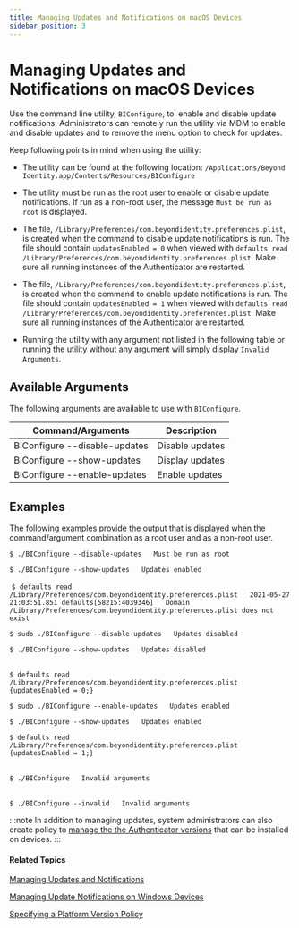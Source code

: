 ```yaml
---
title: Managing Updates and Notifications on macOS Devices
sidebar_position: 3
---  
```


Managing Updates and Notifications on macOS Devices
===================================================

Use the command line utility, `BIConfigure`, to  enable and disable update notifications. Administrators can remotely run the utility via MDM to enable and disable updates and to remove the menu option to check for updates.

Keep following points in mind when using the utility:

*   The utility can be found at the following location:
    `/Applications/Beyond Identity.app/Contents/Resources/BIConfigure`
        
*   The utility must be run as the root user to enable or disable update notifications. If run as a non-root user, the message `Must be run as root` is displayed.
*   The file, `/Library/Preferences/com.beyondidentity.preferences.plist`, is created when the command to disable update notifications is run. The file should contain `updatesEnabled = 0` when viewed with `defaults read /Library/Preferences/com.beyondidentity.preferences.plist`. Make sure all running instances of the Authenticator are restarted.
*   The file, `/Library/Preferences/com.beyondidentity.preferences.plist`, is created when the command to enable update notifications is run. The file should contain `updatesEnabled = 1` when viewed with `defaults read /Library/Preferences/com.beyondidentity.preferences.plist`. Make sure all running instances of the Authenticator are restarted.
*   Running the utility with any argument not listed in the following table or running the utility without any argument will simply display `Invalid Arguments`.

Available Arguments
-------------------

The following arguments are available to use with `BIConfigure`.

| Command/Arguments | Description |
|-----|------|
| BIConfigure --disable-updates | Disable updates |
| BIConfigure --show-updates | Display updates |
| BIConfigure --enable-updates | Enable updates |

Examples
--------

The following examples provide the output that is displayed when the command/argument combination as a root user and as a non-root user.

`$ ./BIConfigure --disable-updates   Must be run as root`

  
`$ ./BIConfigure --show-updates   Updates enabled`

 `$ defaults read /Library/Preferences/com.beyondidentity.preferences.plist   2021-05-27 21:03:51.851 defaults[58215:4039346]   Domain /Library/Preferences/com.beyondidentity.preferences.plist does not exist`

  
`$ sudo ./BIConfigure --disable-updates   Updates disabled`

  
`$ ./BIConfigure --show-updates   Updates disabled`  
 

`$ defaults read /Library/Preferences/com.beyondidentity.preferences.plist   {updatesEnabled = 0;}`

  
`$ sudo ./BIConfigure --enable-updates   Updates enabled`

  
`$ ./BIConfigure --show-updates   Updates enabled`

  
`$ defaults read /Library/Preferences/com.beyondidentity.preferences.plist   {updatesEnabled = 1;}`  
 

`$ ./BIConfigure   Invalid arguments`  
 

`$ ./BIConfigure --invalid   Invalid arguments`

:::note
In addition to managing updates, system administrators can also create policy to [manage the the Authenticator versions](/docs/secure-work/workforce-settings/policy/policy-writing/setting-a-platform-version-policy) that can be installed on devices.
:::

#### Related Topics

[Managing Updates and Notifications](/docs/secure-work/workforce-settings/updates/managing-updates-and-notifications)

[Managing Update Notifications on Windows Devices](/docs/secure-work/workforce-settings/updates/managing-update-notifications-on-windows-devices)

[Specifying a Platform Version Policy](/docs/secure-work/workforce-settings/policy/policy-writing/setting-a-platform-version-policy)